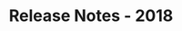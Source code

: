 ﻿---
title: Release Notes - 2018
second_title: Aspose.Words for Reporting Services
articleTitle: Release Notes - 2018
linktitle: Release Notes - 2018
description: "Aspose.Words for Reporting Services Release Notes - 2018 – learn about the latest updates and fixes."
type: docs
weight: 20
url: /reportingservices/release-notes-2018/
---


